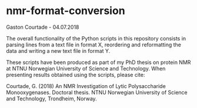 # nmr-format-conversion
Gaston Courtade - 04.07.2018

The overall functionality of the Python scripts in this repository consists in parsing lines from a text file in format X,
reordering and reformatting the data and writing a new text file in format Y. 

These scripts have been produced as part of my PhD thesis on protein NMR at NTNU Norwegian University of Science and Technology. 
When presenting results obtained using the scripts, please cite:


Courtade, G. (2018) An NMR Investigation of Lytic Polysaccharide Monooxygenases. Doctoral thesis. NTNU Norwegian University of Science and Technology, Trondheim, Norway.
